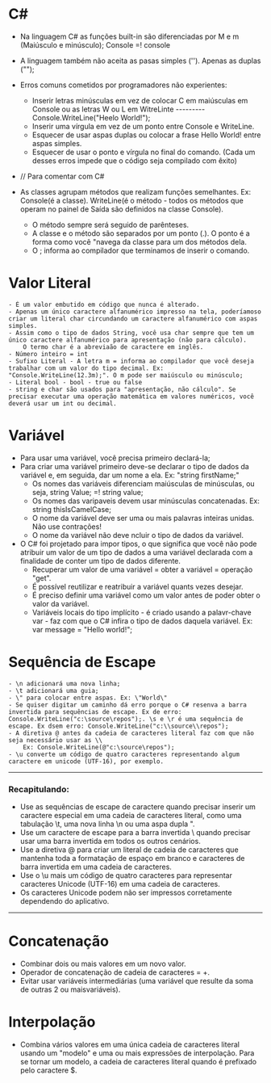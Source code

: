 # C#

- Na linguagem C# as funções built-in são diferenciadas por M e m (Maiúsculo e minúsculo); 
    Console =! console
- A linguagem também não aceita as pasas simples (''). Apenas as duplas ("");

- Erros comuns cometidos por programadores não experientes:
    - Inserir letras minúsculas em vez de colocar C em maiúsculas em Console ou as letras W ou L em WitreLinte --------- Console.WriteLine("Heelo World!");
    - Inserir uma vírgula em vez de um ponto entre Console e WriteLine.
    - Esquecer de usar aspas duplas ou colocar a frase Hello World! entre aspas simples.
    - Esquecer de usar o ponto e vírgula no final do comando.
(Cada um desses erros impede que o código seja compilado com êxito)

- // Para comentar com C#

- As classes agrupam métodos que realizam funções semelhantes. Ex: Console(é a classe). WriteLine(é o método - todos os métodos que operam no painel de Saída são definidos na classe Console).
    - O método sempre será seguido de parênteses.
    - A classe e o método são separados por um ponto (.). O ponto é a forma como você "navega da classe para um dos métodos dela.
    - O ; informa ao compilador que terminamos de inserir o comando. 

# Valor Literal
    - É um valor embutido em código que nunca é alterado.
    - Apenas um único caractere alfanumérico impresso na tela, poderíamoso criar um literal char circundando um caractere alfanumérico com aspas simples.
    - Assim como o tipo de dados String, você usa char sempre que tem um único caractere alfanumérico para apresentação (não para cálculo).
        O termo char é a abreviaão de caractere em inglês.
    - Número inteiro = int
    - Sufixo Literal - A letra m = informa ao compilador que você deseja trabalhar com um valor do tipo decimal. Ex: "Console.WriteLine(12.3m);". O m pode ser maiúsculo ou minúsculo;
    - Literal bool - bool - true ou false
    - string e char são usados para "apresentação, não cálculo". Se precisar executar uma operação matemática em valores numéricos, você deverá usar um int ou decimal.

# Variável
- Para usar uma variável, você precisa primeiro declará-la;
- Para criar uma variável primeiro deve-se declarar o tipo de dados da variável e, em seguida, dar um nome a ela. Ex: "string firstName;"
    - Os nomes das variáveis diferenciam maiúsculas de minúsculas, ou seja, string Value; =! string value;
    - Os nomes das varipaveis devem usar minúsculas concatenadas. Ex: string thisIsCamelCase;
    - O nome da variável deve ser uma ou mais palavras inteiras unidas. Não use contrações!
    - O nome da variável não deve ncluir o tipo de dados da variável.
- O C# foi projetado para impor tipos, o que significa que você não pode atribuir um valor de um tipo de dados a uma variável declarada com a finalidade de conter um tipo de dados diferente.
    - Recuperar um valor de uma variável = obter a variável = operação "get".
    - É possível reutilizar e reatribuir a variável quants vezes desejar. 
    - É preciso definir uma variável como um valor antes de poder obter o valor da variável.
    - Variáveis locais do tipo implícito - é criado usando a palavr-chave var - faz com que o C# infira o tipo de dados daquela variável. Ex: var message = "Hello world!";
# Sequência de Escape
    - \n adicionará uma nova linha;
    - \t adicionará uma guia;
    - \" para colocar entre aspas. Ex: \"World\"  
    - Se quiser digitar um caminho dá erro porque o C# resenva a barra invertida para sequências de escape. Ex de erro: Console.WriteLine("c:\source\repos");. \s e \r é uma sequência de escape. Ex dsem erro: Console.WriteLine("c:\\source\\repos");
    - A diretiva @ antes da cadeia de caracteres literal faz com que não seja necessário usar as \\
        Ex: Console.WriteLine(@"c:\source\repos");
    - \u converte um código de quatro caracteres representando algum caractere em unicode (UTF-16), por exemplo.
--------------------
### Recapitulando:
- Use as sequências de escape de caractere quando precisar inserir um caractere especial em uma cadeia de caracteres literal, como uma tabulação \t, uma nova linha \n ou uma aspa dupla \".
- Use um caractere de escape para a barra invertida \\ quando precisar usar uma barra invertida em todos os outros cenários.
- Use a diretiva @ para criar um literal de cadeia de caracteres que mantenha toda a formatação de espaço em branco e caracteres de barra invertida em uma cadeia de caracteres.
- Use o \u mais um código de quatro caracteres para representar caracteres Unicode (UTF-16) em uma cadeia de caracteres.
- Os caracteres Unicode podem não ser impressos corretamente dependendo do aplicativo.
-----------------------
# Concatenação
- Combinar dois ou mais valores em um novo valor.
- Operador de concatenação de cadeia de caracteres = +.
- Evitar usar variáveis intermediárias (uma variável que resulte da soma de outras 2 ou maisvariáveis).

# Interpolação
- Combina vários valores em uma única cadeia de caracteres literal usando um "modelo" e uma ou mais expressões de interpolação.
    Para se tornar um modelo, a cadeia de caracteres literal quando é prefixado pelo caractere $.